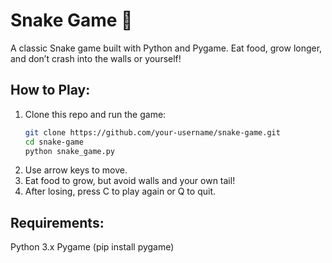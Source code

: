 # Snake Game 🐍

A classic Snake game built with Python and Pygame. Eat food, grow longer, and don’t crash into the walls or yourself!

## How to Play:
1. Clone this repo and run the game:
   ```bash
   git clone https://github.com/your-username/snake-game.git
   cd snake-game
   python snake_game.py
2. Use arrow keys to move.
3. Eat food to grow, but avoid walls and your own tail!
4. After losing, press C to play again or Q to quit.

## Requirements:
Python 3.x
Pygame (pip install pygame)
